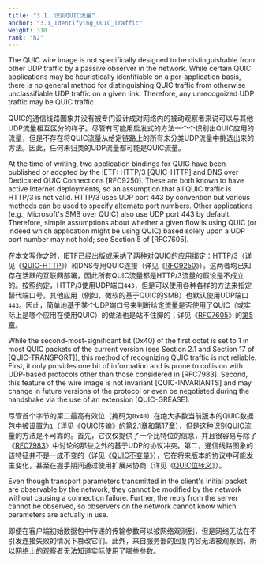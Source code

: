 ```yaml
---
title: "3.1. 识别QUIC流量"
anchor: "3.1_Identifying_QUIC_Traffic"
weight: 310
rank: "h2"
---
```


The QUIC wire image is not specifically designed to be distinguishable from other UDP traffic by a passive observer in the network. While certain QUIC applications may be heuristically identifiable on a per-application basis, there is no general method for distinguishing QUIC traffic from otherwise unclassifiable UDP traffic on a given link. Therefore, any unrecognized UDP traffic may be QUIC traffic.

QUIC的通信线路图象并没有被专门设计成对网络内的被动观察者来说可以与其他UDP流量相互区分的样子。尽管有可能用启发式的方法一个个识别出QUIC应用的流量，但是不存在将QUIC流量从给定链路上的所有未分类UDP流量中挑选出来的方法。因此，任何未归类的UDP流量都可能是QUIC流量。

At the time of writing, two application bindings for QUIC have been published or adopted by the IETF: HTTP/3 [QUIC-HTTP] and DNS over Dedicated QUIC Connections [RFC9250]. These are both known to have active Internet deployments, so an assumption that all QUIC traffic is HTTP/3 is not valid. HTTP/3 uses UDP port 443 by convention but various methods can be used to specify alternate port numbers. Other applications (e.g., Microsoft's SMB over QUIC) also use UDP port 443 by default. Therefore, simple assumptions about whether a given flow is using QUIC (or indeed which application might be using QUIC) based solely upon a UDP port number may not hold; see Section 5 of [RFC7605].

在本文写作之时，IETF已经出版或采纳了两种对QUIC的应用绑定：HTTP/3（详见《[QUIC-HTTP]()》）和DNS专用QUIC连接（详见《[RFC9250]()》）。这两者均已知存在活跃的互联网部署，因此所有QUIC流量都是HTTP/3流量的假设是不成立的。按照约定，HTTP/3使用UDP端口`443`，但是可以使用各种各样的方法来指定替代端口号。其他应用（例如，微软的基于QUIC的SMB）也默认使用UDP端口`443`。因此，简单地基于某个UDP端口号来判断给定流量是否使用了QUIC（或实际上是哪个应用在使用QUIC）的做法也是站不住脚的；详见《[RFC7605]()》的[第5章]()。

While the second-most-significant bit (0x40) of the first octet is set to 1 in most QUIC packets of the current version (see Section 2.1 and Section 17 of [QUIC-TRANSPORT]), this method of recognizing QUIC traffic is not reliable. First, it only provides one bit of information and is prone to collision with UDP-based protocols other than those considered in [RFC7983]. Second, this feature of the wire image is not invariant [QUIC-INVARIANTS] and may change in future versions of the protocol or even be negotiated during the handshake via the use of an extension [QUIC-GREASE].

尽管首个字节的第二最高有效位（掩码为`0x40`）在绝大多数当前版本的QUIC数据包中被设置为`1`（详见《[QUIC传输]()》的[第2.1章]()和[第17章]()），但是这种识别QUIC流量的方法是不可靠的。首先，它仅仅提供了一个比特位的信息，并且很容易与除了《[RFC7983]()》中讨论的那些之外的基于UDP的协议冲突。第二，通信线路图象的该特征并不是一成不变的（详见《[QUIC不变量]()》），它在将来版本的协议中可能发生变化，甚至在握手期间通过使用扩展来协商（详见《[QUIC位转义]()》）。

Even though transport parameters transmitted in the client's Initial packet are observable by the network, they cannot be modified by the network without causing a connection failure. Further, the reply from the server cannot be observed, so observers on the network cannot know which parameters are actually in use.

即便在客户端初始数据包中传递的传输参数可以被网络观测到，但是网络无法在不引发连接失败的情况下篡改它们。此外，来自服务器的回复内容无法被观察到，所以网络上的观察者无法知道实际使用了哪些参数。
